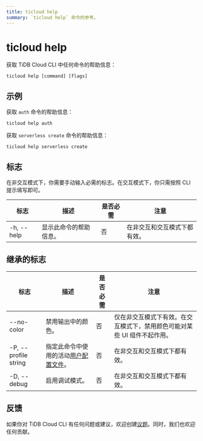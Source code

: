 ```yaml
---
title: ticloud help
summary: `ticloud help` 命令的参考。
---
```


# ticloud help

获取 TiDB Cloud CLI 中任何命令的帮助信息：

```shell
ticloud help [command] [flags]
```

## 示例

获取 `auth` 命令的帮助信息：

```shell
ticloud help auth
```

获取 `serverless create` 命令的帮助信息：

```shell
ticloud help serverless create
```

## 标志

在非交互模式下，你需要手动输入必需的标志。在交互模式下，你只需按照 CLI 提示填写即可。

| 标志                    | 描述                                                   | 是否必需 | 注意                                                 |
|-------------------------|---------------------------------------------------------------|----------|------------------------------------------------------|
| -h, --help              | 显示此命令的帮助信息。                      | 否       | 在非交互和交互模式下都有效。 |

## 继承的标志

| 标志                 | 描述                                                                               | 是否必需 | 注意                                                                                                                    |
|----------------------|-------------------------------------------------------------------------------------------|----------|--------------------------------------------------------------------------------------------------------------------------|
| --no-color           | 禁用输出中的颜色。                                                                  | 否       | 仅在非交互模式下有效。在交互模式下，禁用颜色可能对某些 UI 组件不起作用。 |
| -P, --profile string | 指定此命令中使用的活动[用户配置文件](/tidb-cloud/cli-reference.md#user-profile)。 | 否       | 在非交互和交互模式下都有效。                                                                      |
| -D, --debug          | 启用调试模式。                                                                                   | 否       | 在非交互和交互模式下都有效。                                                             |

## 反馈

如果你对 TiDB Cloud CLI 有任何问题或建议，欢迎创建[议题](https://github.com/tidbcloud/tidbcloud-cli/issues/new/choose)。同时，我们也欢迎任何贡献。
